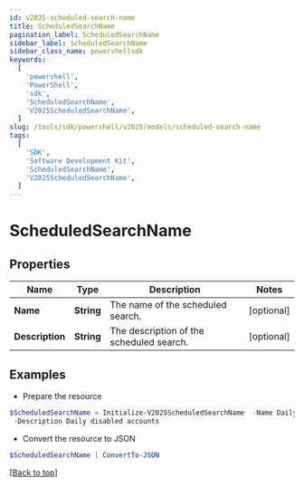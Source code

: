 ```yaml
---
id: v2025-scheduled-search-name
title: ScheduledSearchName
pagination_label: ScheduledSearchName
sidebar_label: ScheduledSearchName
sidebar_class_name: powershellsdk
keywords:
  [
    'powershell',
    'PowerShell',
    'sdk',
    'ScheduledSearchName',
    'V2025ScheduledSearchName',
  ]
slug: /tools/sdk/powershell/v2025/models/scheduled-search-name
tags:
  [
    'SDK',
    'Software Development Kit',
    'ScheduledSearchName',
    'V2025ScheduledSearchName',
  ]
---
```


# ScheduledSearchName

## Properties

| Name | Type | Description | Notes |
| --- | --- | --- | --- |
| **Name** | **String** | The name of the scheduled search. | [optional] |
| **Description** | **String** | The description of the scheduled search. | [optional] |

## Examples

- Prepare the resource

```powershell
$ScheduledSearchName = Initialize-V2025ScheduledSearchName  -Name Daily disabled accounts `
 -Description Daily disabled accounts
```

- Convert the resource to JSON

```powershell
$ScheduledSearchName | ConvertTo-JSON
```

[[Back to top]](#)
